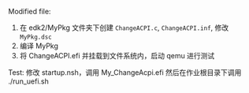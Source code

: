 Modified file:
1. 在 edk2/MyPkg 文件夹下创建 ``ChangeACPI.c``, ``ChangeACPI.inf``, 修改 ``MyPkg.dsc``
2. 编译 MyPkg
3. 将 ChangeACPI.efi 并挂载到文件系统内，启动 qemu 进行测试

Test:
修改 startup.nsh，调用 My_ChangeAcpi.efi
然后在作业根目录下调用 ./run_uefi.sh
